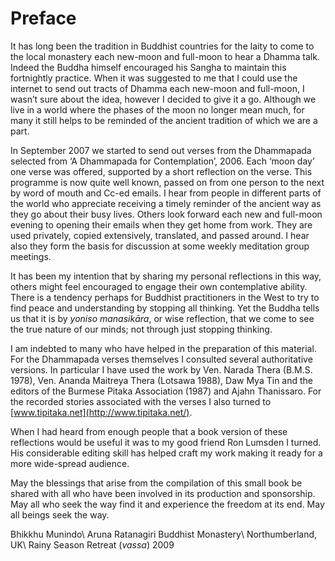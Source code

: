 Preface
=======

It has long been the tradition in Buddhist countries for the laity to
come to the local monastery each new-moon and full-moon to hear a Dhamma
talk. Indeed the Buddha himself encouraged his Sangha to maintain this
fortnightly practice. When it was suggested to me that I could use the
internet to send out tracts of Dhamma each new-moon and full-moon, I
wasn’t sure about the idea, however I decided to give it a go. Although
we live in a world where the phases of the moon no longer mean much, for
many it still helps to be reminded of the ancient tradition of which we
are a part.

In September 2007 we started to send out verses from the Dhammapada
selected from ‘A Dhammapada for Contemplation’, 2006. Each ‘moon day’
one verse was offered, supported by a short reflection on the verse.
This programme is now quite well known, passed on from one person to the
next by word of mouth and Cc-ed emails. I hear from people in different
parts of the world who appreciate receiving a timely reminder of the
ancient way as they go about their busy lives. Others look forward each
new and full-moon evening to opening their emails when they get home
from work. They are used privately, copied extensively, translated, and
passed around. I hear also they form the basis for discussion at some
weekly meditation group meetings.

It has been my intention that by sharing my personal reflections in this
way, others might feel encouraged to engage their own contemplative
ability. There is a tendency perhaps for Buddhist practitioners in the
West to try to find peace and understanding by stopping all thinking.
Yet the Buddha tells us that it is by *yoniso manasikāra*, or wise
reflection, that we come to see the true nature of our minds; not
through just stopping thinking.

I am indebted to many who have helped in the preparation of this
material. For the Dhammapada verses themselves I consulted several
authoritative versions. In particular I have used the work by Ven.
Narada Thera (B.M.S. 1978), Ven. Ananda Maitreya Thera (Lotsawa 1988),
Daw Mya Tin and the editors of the Burmese Pitaka Association (1987) and
Ajahn Thanissaro. For the recorded stories associated with the verses I
also turned to [www.tipitaka.net](http://www.tipitaka.net/).

When I had heard from enough people that a book version of these
reflections would be useful it was to my good friend Ron Lumsden I
turned. His considerable editing skill has helped craft my work making
it ready for a more wide-spread audience.

May the blessings that arise from the compilation of this small book be
shared with all who have been involved in its production and
sponsorship. May all who seek the way find it and experience the freedom
at its end. May all beings seek the way.

Bhikkhu Munindo\\
Aruna Ratanagiri Buddhist Monastery\\
Northumberland, UK\\
Rainy Season Retreat (*vassa*) 2009
